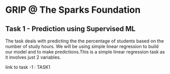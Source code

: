 # GRIP @ The Sparks Foundation


## Task 1 - Prediction using Supervised ML

The task deals with predicting the the percentage of students based on the number of study hours. We will be using simple linear regression to build our model and to make predictions.This is a simple linear regression task as it involves just 2 variables.

link to task -1 : TASK1
